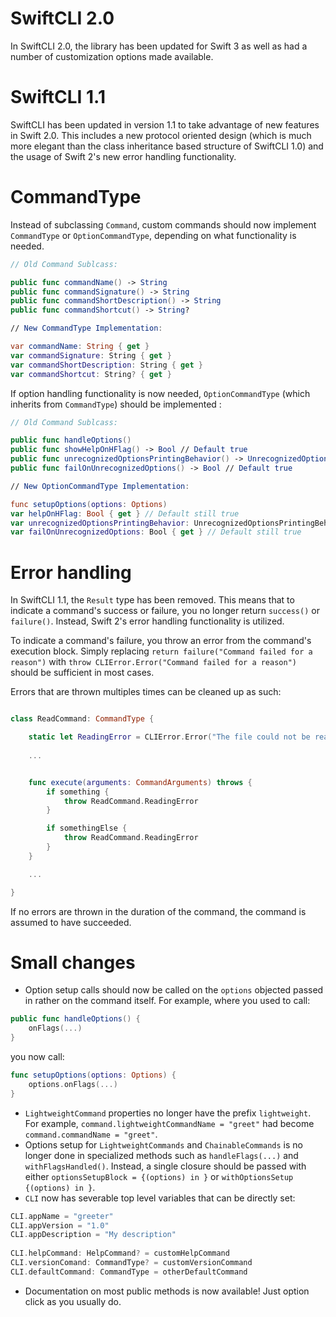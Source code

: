 SwiftCLI 2.0
==

In SwiftCLI 2.0, the library has been updated for Swift 3 as well as had a number of customization options made available.



SwiftCLI 1.1
==

SwiftCLI has been updated in version 1.1 to take advantage of new features in Swift 2.0. This includes a new protocol oriented design (which is much more elegant than the class inheritance based structure of SwiftCLI 1.0) and the usage of Swift 2's new error handling functionality.

CommandType
===

Instead of subclassing `Command`, custom commands should now implement `CommandType` or `OptionCommandType`, depending on what functionality is needed.

```swift
// Old Command Sublcass:

public func commandName() -> String
public func commandSignature() -> String
public func commandShortDescription() -> String
public func commandShortcut() -> String?

// New CommandType Implementation:

var commandName: String { get }
var commandSignature: String { get }
var commandShortDescription: String { get }
var commandShortcut: String? { get }
```

If option handling functionality is now needed, `OptionCommandType` (which inherits from `CommandType`) should be implemented :

```swift
// Old Command Sublcass:

public func handleOptions()
public func showHelpOnHFlag() -> Bool // Default true
public func unrecognizedOptionsPrintingBehavior() -> UnrecognizedOptionsPrintingBehavior // Default .PrintAll
public func failOnUnrecognizedOptions() -> Bool // Default true 

// New OptionCommandType Implementation:

func setupOptions(options: Options)
var helpOnHFlag: Bool { get } // Default still true
var unrecognizedOptionsPrintingBehavior: UnrecognizedOptionsPrintingBehavior { get } // Default still .PrintAll
var failOnUnrecognizedOptions: Bool { get } // Default still true
```

Error handling
===

In SwiftCLI 1.1, the `Result` type has been removed. This means that to indicate a command's success or failure, you no longer return `success()` or `failure()`. Instead, Swift 2's error handling functionality is utilized.

To indicate a command's failure, you throw an error from the command's execution block. Simply replacing `return failure("Command failed for a reason")` with `throw CLIError.Error("Command failed for a reason")` should be sufficient in most cases.

Errors that are thrown multiples times can be cleaned up as such:

```swift

class ReadCommand: CommandType {

	static let ReadingError = CLIError.Error("The file could not be read")
	
	...


	func execute(arguments: CommandArguments) throws {
		if something {
			throw ReadCommand.ReadingError
		}

		if somethingElse {
			throw ReadCommand.ReadingError	
		}
	}

	...

}
```

If no errors are thrown in the duration of the command, the command is assumed to have succeeded.

Small changes
=====

- Option setup calls should now be called on the `options` objected passed in rather on the command itself. For example, where you used to call:
```swift
public func handleOptions() {
	onFlags(...)
}
```
you now call:
```swift
func setupOptions(options: Options) {
	options.onFlags(...)
}
```
- `LightweightCommand` properties no longer have the prefix `lightweight`. For example, `command.lightweightCommandName = "greet"` had become `command.commandName = "greet"`.
- Options setup for `LightweightCommands` and `ChainableCommands` is no longer done in specialized methods such as `handleFlags(...)` and `withFlagsHandled()`. Instead, a single closure should be passed with either `optionsSetupBlock = {(options) in }` or `withOptionsSetup {(options) in }`.
- `CLI` now has severable top level variables that can be directly set:
```swift
CLI.appName = "greeter"
CLI.appVersion = "1.0"
CLI.appDescription = "My description"
    
CLI.helpCommand: HelpCommand? = customHelpCommand
CLI.versionComand: CommandType? = customVersionCommand
CLI.defaultCommand: CommandType = otherDefaultCommand
```
- Documentation on most public methods is now available! Just option click as you usually do.
